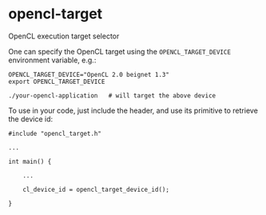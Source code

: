 # opencl-target
OpenCL execution target selector

One can specify the OpenCL target using the `OPENCL_TARGET_DEVICE`
environment variable, e.g.:

    OPENCL_TARGET_DEVICE="OpenCL 2.0 beignet 1.3"
    export OPENCL_TARGET_DEVICE

    ./your-opencl-application   # will target the above device

To use in your code, just include the header, and use its primitive to
retrieve the device id:

    #include "opencl_target.h"

    ...

    int main() {

        ...

        cl_device_id = opencl_target_device_id();

    }
